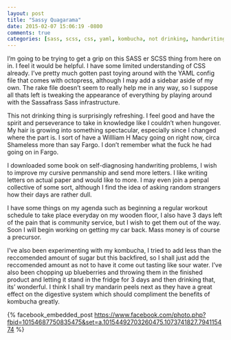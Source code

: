 ```yaml
---
layout: post
title: "Sassy Quagarama"
date: 2015-02-07 15:06:19 -0800
comments: true
categories: [sass, scss, css, yaml, kombucha, not drinking, handwriting]
---
```


I’m going to be trying to get a grip on this SASS er SCSS thing from here on in. I feel it would be helpful. I have some limited understanding of CSS already. I’ve pretty much gotten past toying around with the YAML config file that comes with octopress, although I may add a sidebar aside of my own. The rake file doesn’t seem to really help me in any way, so I suppose all thats left is tweaking the appearance of everything by playing around with the Sassafrass Sass infrastructure.

This not drinking thing is surprisingly refreshing. I feel good and have the spirit and perseverance to take in knowledge like I couldn’t when hungover. My hair is growing into something spectacular, especially since I changed where the part is. I sort of have a Willliam H Macy going on right now, circa Shameless more than say Fargo. I don’t remember what the fuck he had going on in Fargo. 

I downloaded some book on self-diagnosing handwriting problems, I wish to improve my cursive penmanship and send more letters. I like writing letters on actual paper and would like to more. I may even join a penpal collective of some sort, although I find the idea of asking random strangers how their days are rather dull. 

I have some things on my agenda such as beginning a regular workout schedule to take place everyday on my wooden floor, I also have 3 days left of the pain that is community service, but I wish to get them out of the way. Soon I will begin working on getting my car back. Mass money is of course a precursor.

I’ve also been experimenting with my kombucha, I tried to add less than the reccomended amount of sugar but this backfired, so I shall just add the reccomended amount as not to have it come out tasting like sour water. I’ve also been chopping up blueberries and throwing them in the finished product and letting it stand in the fridge for 3 days and then drinking that, its’ wonderful. I think I shall try mandarin peels next as they have a great effect on the digestive system which should compliment the benefits of kombucha greatly.

{% facebook_embedded_post https://www.facebook.com/photo.php?fbid=10154687750835475&set=a.10154492703260475.1073741827.794115474 %}

<br>